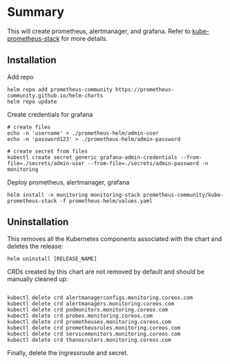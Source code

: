 # Summary

This will create prometheus, alertmanager, and grafana. Refer to [kube-prometheus-stack](https://github.com/prometheus-community/helm-charts/tree/main/charts/kube-prometheus-stack) for more details.

## Installation

Add repo

```shell
helm repo add prometheus-community https://prometheus-community.github.io/helm-charts
helm repo update
```

Create credentials for grafana

```shell
# create files
echo -n 'username' > ./prometheus-helm/admin-user
echo -n 'password123' > ./prometheus-helm/admin-password

# create secret from files
kubectl create secret generic grafana-admin-credentials --from-file=./secrets/admin-user --from-file=./secrets/admin-password -n monitoring
```

Deploy prometheus, alertmanager, grafana

```shell
helm install -n monitoring monitoring-stack prometheus-community/kube-prometheus-stack -f prometheus-helm/values.yaml
```

## Uninstallation

This removes all the Kubernetes components associated with the chart and deletes the release:

`helm uninstall [RELEASE_NAME]`

CRDs created by this chart are not removed by default and should be manually cleaned up:

```shell

kubectl delete crd alertmanagerconfigs.monitoring.coreos.com
kubectl delete crd alertmanagers.monitoring.coreos.com
kubectl delete crd podmonitors.monitoring.coreos.com
kubectl delete crd probes.monitoring.coreos.com
kubectl delete crd prometheuses.monitoring.coreos.com
kubectl delete crd prometheusrules.monitoring.coreos.com
kubectl delete crd servicemonitors.monitoring.coreos.com
kubectl delete crd thanosrulers.monitoring.coreos.com
```

Finally, delete the ingressroute and secret.
